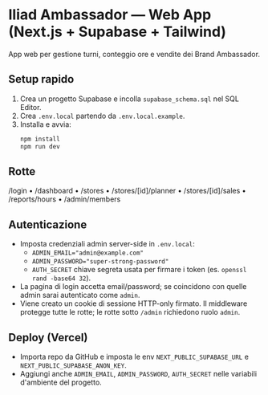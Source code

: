 # Iliad Ambassador — Web App (Next.js + Supabase + Tailwind)

App web per gestione turni, conteggio ore e vendite dei Brand Ambassador.

## Setup rapido
1. Crea un progetto Supabase e incolla `supabase_schema.sql` nel SQL Editor.
2. Crea `.env.local` partendo da `.env.local.example`.
3. Installa e avvia:
   ```bash
   npm install
   npm run dev 
   ```

## Rotte
/login • /dashboard • /stores • /stores/[id]/planner • /stores/[id]/sales • /reports/hours • /admin/members

## Autenticazione
- Imposta credenziali admin server-side in `.env.local`:
  - `ADMIN_EMAIL="admin@example.com"`
  - `ADMIN_PASSWORD="super-strong-password"`
  - `AUTH_SECRET` chiave segreta usata per firmare i token (es. `openssl rand -base64 32`).
- La pagina di login accetta email/password; se coincidono con quelle admin sarai autenticato come `admin`.
- Viene creato un cookie di sessione HTTP-only firmato. Il middleware protegge tutte le rotte; le rotte sotto `/admin` richiedono ruolo `admin`.

## Deploy (Vercel)
- Importa repo da GitHub e imposta le env `NEXT_PUBLIC_SUPABASE_URL` e `NEXT_PUBLIC_SUPABASE_ANON_KEY`.
- Aggiungi anche `ADMIN_EMAIL`, `ADMIN_PASSWORD`, `AUTH_SECRET` nelle variabili d'ambiente del progetto.
